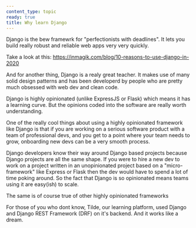 ```yaml
---
content_type: topic
ready: true
title: Why learn Django
---
```


Django is the bew framewrk for "perfectionists with deadlines". It lets you build really robust and reliable web apps very very quickly.

Take a look at this: https://inmagik.com/blog/10-reasons-to-use-django-in-2020

And for another thing, Django is a realy great teacher. It makes use of many solid design patterns and has been developerd by people who are pretty much obsessed with web dev and clean code.

Django is highly opinionated (unlike ExpressJS or Flask) which means it has a learning curve. But the opinions coded into the software are really worth understanding.

One of the really cool things about using a highly opinionated framework like Django is that if you are working on a serious software product with a team of professional devs, and you get to a point where your team needs to grow, onboarding new devs can be a very smooth process.

Django developers know their way around Django based projects because Django projects are all the same shape. If you were to hire a new dev to work on a project written in an unopinionated project based on a "micro-framework" like Express or Flask then the dev would have to spend a lot of time poking around. So the fact that Django is so opinionated means teams using it are easy(ish) to scale.

The same is of course true of other highly opinionated frameworks

For those of you who dont know, Tilde, our learning platform, used Django and Django REST Framework (DRF) on it's backend. And it works like a dream.
